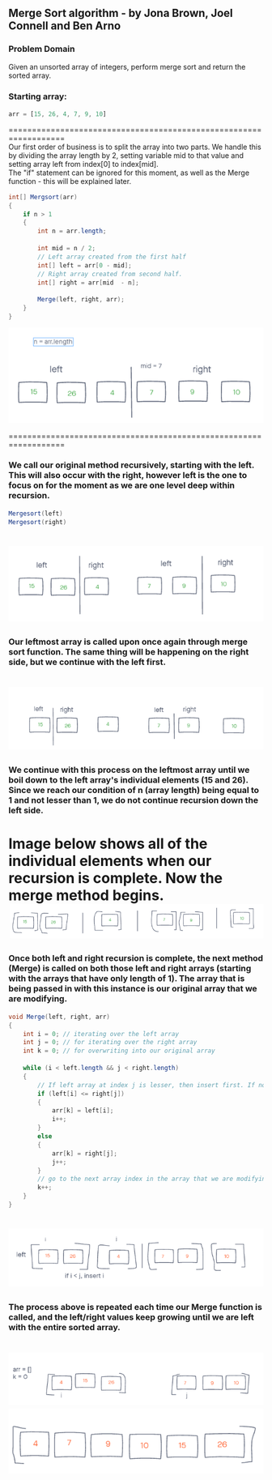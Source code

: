 ## Merge Sort algorithm - by Jona Brown, Joel Connell and Ben Arno

### Problem Domain
Given an unsorted array of integers, perform merge sort and return the sorted array.

### Starting array:
``` js
arr = [15, 26, 4, 7, 9, 10]
```

==================================================================  
Our first order of business is to split the array into two parts. We handle this by dividing the array length by 2, setting variable mid to that value and setting array left from index[0] to index[mid]. <br>
The "if" statement can be ignored for this moment, as well as the Merge function - this will be explained later.
``` cs
int[] Mergsort(arr)
{
    if n > 1
    {
        int n = arr.length;

        int mid = n / 2;
        // Left array created from the first half
        int[] left = arr[0 - mid]; 
        // Right array created from second half.
        int[] right = arr[mid  - n];

        Merge(left, right, arr);
    }
}
```
![Part1](./images/Part1.PNG)

==================================================================  
### We call our original method recursively, starting with the left. This will also occur with the right, however left is the one to focus on for the moment as we are one level deep within recursion. 
``` cs
Mergesort(left)
Mergesort(right)
```
![Part2](./images/Part2.PNG)
==================================================================  
### Our leftmost array is called upon once again through merge sort function. The same thing will be happening on the right side, but we continue with the left first.
![Part3](./images/Part3.PNG)
==================================================================  
### We continue with this process on the leftmost array until we boil down to the left array's individual elements (15 and 26). Since we reach our condition of n (array length) being equal to 1 and not lesser than 1, we do not continue recursion down the left side.  
Image below shows all of the individual elements when our recursion is complete. Now the merge method begins.
![Part4](./images/Part4.PNG)
==================================================================  
### Once both left and right recursion is complete, the next method (Merge) is called on both those left and right arrays (starting with the arrays that have only length of 1). The array that is being passed in with this instance is our original array that we are modifying.
``` cs
void Merge(left, right, arr)
{
    int i = 0; // iterating over the left array
    int j = 0; // for iterating over the right array 
    int k = 0; // for overwriting into our original array

    while (i < left.length && j < right.length)
    {
        // If left array at index j is lesser, then insert first. If not, then insert right array at i. push the index forward for the value that was inserted.
        if (left[i] <= right[j])
        {
            arr[k] = left[i];
            i++;
        }
        else 
        {
            arr[k] = right[j];
            j++;
        }
        // go to the next array index in the array that we are modifying.
        k++;
    }
}
```
![Part5](./images/Part5.PNG)
==================================================================  
### The process above is repeated each time our Merge function is called, and the left/right values keep growing until we are left with the entire sorted array.
![Part6](./images/Part6.PNG)
![Part7](./images/Part7.PNG)
==================================================================  
